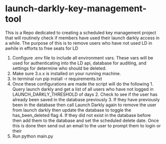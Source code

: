 # launch-darkly-key-management-tool
This is a Repo dedicated to creating a scheduled key management project that will routinely check if members have used their launch darkly access in a while. The purpose of this is to remove users who have not used LD in awhile in efforts to free seats for LD


1. Configure .env file to include all environment vars. These vars will be used for authenticating into the LD api, database for auditing, and settings for determine who should be deleted.
2. Make sure  3.x.x is installed on your running machine.
3. In terminal run pip install -r requirements.txt
3. Once these configurations are made the script will do the following
        1. Query launch darkly and get a list of all users who have not logged in LAUNCH_DARKLY_THRESHOLD of days
        2. Check to see if the user has already been saved in the database previously
        3. If they have previously been in the database then call Launch Darkly again to remove the user from launch darkly then update the database to toggle the has_been_deleted flag
        4. If they did not exist in the database before then add them to the database and set the scheduled delete date. Once this is done then send out an email to the user to prompt them to login or their
4. Run python main.py 
